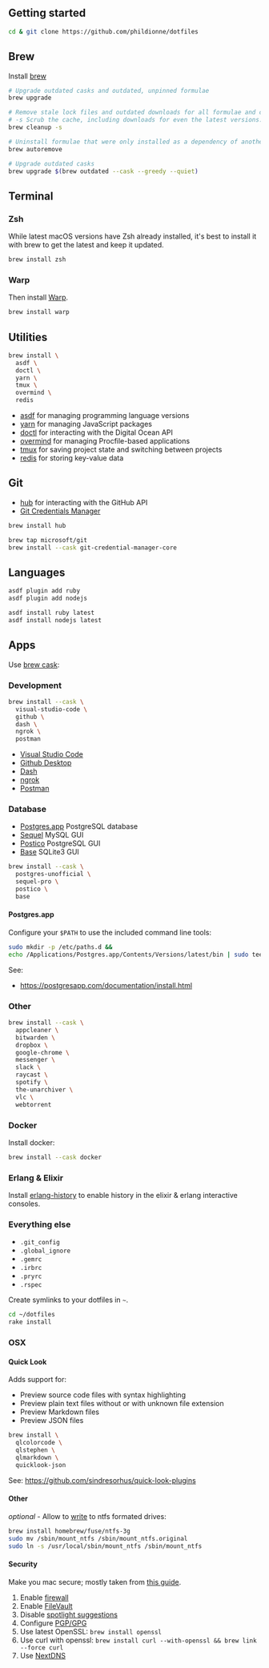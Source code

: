 ## Getting started

```bash
cd & git clone https://github.com/phildionne/dotfiles
```

## Brew

Install [brew](https://brew.sh/)

```bash
# Upgrade outdated casks and outdated, unpinned formulae
brew upgrade

# Remove stale lock files and outdated downloads for all formulae and casks, and remove old versions of installed formulae
# -s Scrub the cache, including downloads for even the latest versions.
brew cleanup -s

# Uninstall formulae that were only installed as a dependency of another formula and are now no longer needed
brew autoremove

# Upgrade outdated casks
brew upgrade $(brew outdated --cask --greedy --quiet)
```

## Terminal

### Zsh

While latest macOS versions have Zsh already installed, it's best to install it with brew to get the latest and keep it updated.

```bash
brew install zsh
```

### Warp

Then install [Warp](https://warp.dev).

```bash
brew install warp
```

## Utilities

```bash
brew install \
  asdf \
  doctl \
  yarn \
  tmux \
  overmind \
  redis
```

- [asdf](https://github.com/asdf-vm/asdf) for managing programming language versions
- [yarn](https://yarnpkg.com/) for managing JavaScript packages
- [doctl](https://github.com/digitalocean/doctl) for interacting with the Digital Ocean API
- [overmind](https://github.com/DarthSim/overmind) for managing Procfile-based applications
- [tmux](https://tmux.github.io/) for saving project state and switching between projects
- [redis](http://redis.io/) for storing key-value data

## Git

- [hub](https://github.com/github/hub) for interacting with the GitHub API
- [Git Credentials Manager](https://docs.github.com/en/get-started/getting-started-with-git/caching-your-github-credentials-in-git#git-credential-manager-core)

```bash
brew install hub

brew tap microsoft/git
brew install --cask git-credential-manager-core
```

## Languages

```bash
asdf plugin add ruby
asdf plugin add nodejs

asdf install ruby latest
asdf install nodejs latest
```

## Apps

Use [brew cask](https://github.com/caskroom/homebrew-cask):

### Development

```bash
brew install --cask \
  visual-studio-code \
  github \
  dash \
  ngrok \
  postman
```

- [Visual Studio Code](https://code.visualstudio.com/)
- [Github Desktop](https://desktop.github.com/)
- [Dash](https://kapeli.com/dash)
- [ngrok](https://ngrok.com/)
- [Postman](https://www.postman.com/)

### Database

- [Postgres.app](https://postgresapp.com/) PostgreSQL database
- [Sequel](https://www.sequelpro.com/) MySQL GUI
- [Postico](https://eggerapps.at/postico/) PostgreSQL GUI
- [Base](https://menial.co.uk/base/) SQLite3 GUI

```bash
brew install --cask \
  postgres-unofficial \
  sequel-pro \
  postico \
  base
```

#### Postgres.app

Configure your `$PATH` to use the included command line tools:

```bash
sudo mkdir -p /etc/paths.d &&
echo /Applications/Postgres.app/Contents/Versions/latest/bin | sudo tee /etc/paths.d/postgresapp
```

See:

- https://postgresapp.com/documentation/install.html

### Other

```bash
brew install --cask \
  appcleaner \
  bitwarden \
  dropbox \
  google-chrome \
  messenger \
  slack \
  raycast \
  spotify \
  the-unarchiver \
  vlc \
  webtorrent
```

### Docker

Install docker:

```bash
brew install --cask docker
```

### Erlang & Elixir

Install [erlang-history](https://github.com/ferd/erlang-history) to enable history in the elixir & erlang interactive consoles.

### Everything else

- `.git_config`
- `.global_ignore`
- `.gemrc`
- `.irbrc`
- `.pryrc`
- `.rspec`

Create symlinks to your dotfiles in `~`.

```bash
cd ~/dotfiles
rake install
```

### OSX

#### Quick Look

Adds support for:

- Preview source code files with syntax highlighting
- Preview plain text files without or with unknown file extension
- Preview Markdown files
- Preview JSON files

```bash
brew install \
  qlcolorcode \
  qlstephen \
  qlmarkdown \
  quicklook-json
```

See: https://github.com/sindresorhus/quick-look-plugins

#### Other

_optional_ - Allow to [write](http://apple.stackexchange.com/questions/152661/write-to-ntfs-formated-drives-on-yosemite) to ntfs formated drives:

```bash
brew install homebrew/fuse/ntfs-3g
sudo mv /sbin/mount_ntfs /sbin/mount_ntfs.original
sudo ln -s /usr/local/sbin/mount_ntfs /sbin/mount_ntfs
```

#### Security

Make you mac secure; mostly taken from [this guide](https://github.com/drduh/OS-X-Yosemite-Security-and-Privacy-Guide).

1. Enable [firewall](https://github.com/drduh/OS-X-Yosemite-Security-and-Privacy-Guide#firewall)
2. Enable [FileVault](https://github.com/drduh/macOS-Security-and-Privacy-Guide#full-disk-encryption)
3. Disable [spotlight suggestions](https://github.com/drduh/OS-X-Yosemite-Security-and-Privacy-Guide#spotlight-suggestions)
4. Configure [PGP/GPG](https://github.com/drduh/macOS-Security-and-Privacy-Guide#pgpgpg)
5. Use latest OpenSSL: `brew install openssl`
6. Use curl with openssl: `brew install curl --with-openssl && brew link --force curl`
7. Use [NextDNS](https://nextdns.io)
